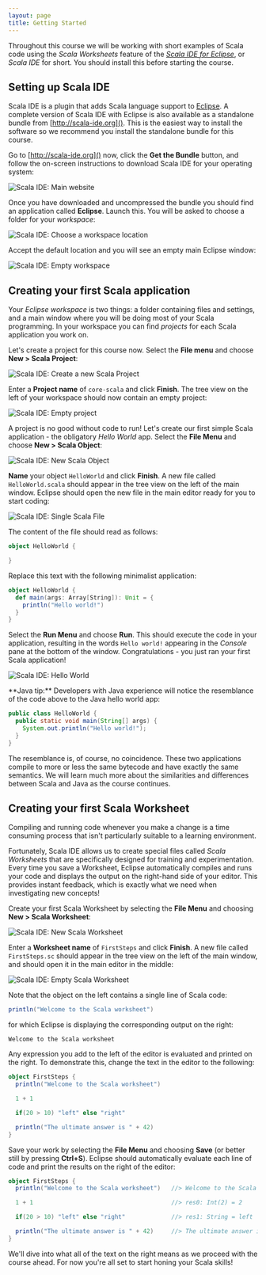 ```yaml
---
layout: page
title: Getting Started
---
```


Throughout this course we will be working with short examples of Scala code using the *Scala Worksheets* feature of the *[Scala IDE for Eclipse]*, or *Scala IDE* for short. You should install this before starting the course.

[Scala IDE for Eclipse]: http://scala-ide.org

## Setting up Scala IDE

Scala IDE is a plugin that adds Scala language support to [Eclipse](http://eclipse.org). A complete version of Scala IDE with Eclipse is also available as a standalone bundle from [http://scala-ide.org](). This is the easiest way to install the software so we recommend you install the standalone bundle for this course.

Go to [http://scala-ide.org]() now, click the **Get the Bundle** button, and follow the on-screen instructions to download Scala IDE for your operating system:

![Scala IDE: Main website](scala-ide-website.png)

Once you have downloaded and uncompressed the bundle you should find an application called **Eclipse**. Launch this. You will be asked to choose a folder for your *workspace*:

![Scala IDE: Choose a workspace location](scala-ide-workspace-chooser.png)

Accept the default location and you will see an empty main Eclipse window:

![Scala IDE: Empty workspace](scala-ide-empty-workspace.png)

## Creating your first Scala application

Your *Eclipse workspace* is two things: a folder containing files and settings, and a main window where you will be doing most of your Scala programming. In your workspace you can find *projects* for each Scala application you work on.

Let's create a project for this course now. Select the **File menu** and choose **New > Scala Project**:

![Scala IDE: Create a new Scala Project](scala-ide-new-project.png)

Enter a **Project name** of `core-scala` and click **Finish**. The tree view on the left of your workspace should now contain an empty project:

![Scala IDE: Empty project](scala-ide-empty-project.png)

A project is no good without code to run! Let's create our first simple Scala application - the obligatory *Hello World* app. Select the **File Menu** and choose **New > Scala Object**:

![Scala IDE: New Scala Object](scala-ide-new-object.png)

**Name** your object `HelloWorld` and click **Finish**. A new file called `HelloWorld.scala` should appear in the tree view on the left of the main window. Eclipse should open the new file in the main editor ready for you to start coding:

![Scala IDE: Single Scala File](scala-ide-single-file.png)

The content of the file should read as follows:

~~~ scala
object HelloWorld {

}
~~~

Replace this text with the following minimalist application:

~~~ scala
object HelloWorld {
  def main(args: Array[String]): Unit = {
    println("Hello world!")
  }
}
~~~

Select the **Run Menu** and choose **Run**. This should execute the code in your application, resulting in the words `Hello world!` appearing in the *Console* pane at the bottom of the window. Congratulations - you just ran your first Scala application!

![Scala IDE: Hello World](scala-ide-hello-world.png)

<div class="alert alert-info">
**Java tip:** Developers with Java experience will notice the resemblance of the code above to the Java hello world app:

~~~java
public class HelloWorld {
  public static void main(String[] args) {
    System.out.println("Hello world!");
  }
}
~~~

The resemblance is, of course, no coincidence. These two applications compile to more or less the same bytecode and have exactly the same semantics. We will learn much more about the similarities and differences between Scala and Java as the course continues.
</div>

## Creating your first Scala Worksheet

Compiling and running code whenever you make a change is a time consuming process that isn't particularly suitable to a learning environment.

Fortunately, Scala IDE allows us to create special files called *Scala Worksheets* that are specifically designed for training and experimentation. Every time you save a Worksheet, Eclipse automatically compiles and runs your code and displays the output on the right-hand side of your editor. This provides instant feedback, which is exactly what we need when investigating new concepts!

Create your first Scala Worksheet by selecting the **File Menu** and choosing **New > Scala Worksheet**:

![Scala IDE: New Scala Worksheet](scala-ide-new-worksheet.png)

Enter a **Worksheet name** of `FirstSteps` and click **Finish**. A new file called `FirstSteps.sc` should appear in the tree view on the left of the main window, and should open it in the main editor in the middle:

![Scala IDE: Empty Scala Worksheet](scala-ide-empty-worksheet.png)

Note that the object on the left contains a single line of Scala code:

~~~ scala
println("Welcome to the Scala worksheet")
~~~

for which Eclipse is displaying the corresponding output on the right:

~~~
Welcome to the Scala worksheet
~~~

Any expression you add to the left of the editor is evaluated and printed on the right. To demonstrate this, change the text in the editor to the following:

~~~ scala
object FirstSteps {
  println("Welcome to the Scala worksheet")

  1 + 1

  if(20 > 10) "left" else "right"

  println("The ultimate answer is " + 42)
}
~~~

Save your work by selecting the **File Menu** and choosing **Save** (or better still by pressing **Ctrl+S**). Eclipse should automatically evaluate each line of code and print the results on the right of the editor:

~~~ scala
object FirstSteps {
  println("Welcome to the Scala worksheet")   //> Welcome to the Scala worksheet

  1 + 1                                       //> res0: Int(2) = 2

  if(20 > 10) "left" else "right"             //> res1: String = left

  println("The ultimate answer is " + 42)     //> The ultimate answer is 42
}
~~~

We'll dive into what all of the text on the right means as we proceed with the course ahead. For now you're all set to start honing your Scala skills!
